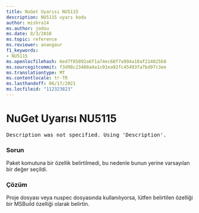 ```yaml
---
title: NuGet Uyarısı NU5115
description: NU5115 uyarı kodu
author: mishra14
ms.author: jodou
ms.date: 8/3/2018
ms.topic: reference
ms.reviewer: anangaur
f1_keywords:
- NU5115
ms.openlocfilehash: 6ed7f85092a6f1a74ec68f7a994a18af214025b8
ms.sourcegitcommit: f3d98c23408a4a1c01ea92fc45493fa7bd97c3ee
ms.translationtype: MT
ms.contentlocale: tr-TR
ms.lasthandoff: 06/17/2021
ms.locfileid: "112323823"
---
```

# <a name="nuget-warning-nu5115"></a>NuGet Uyarısı NU5115
<pre>Description was not specified. Using 'Description'.</pre>

### <a name="issue"></a>Sorun

Paket komutuna bir özellik belirtilmedi, bu nedenle bunun yerine varsayılan bir değer seçildi.


### <a name="solution"></a>Çözüm

Proje dosyası veya nuspec dosyasında kullanılıyorsa, lütfen belirtilen özelliği bir MSBuild özelliği olarak belirtin.

